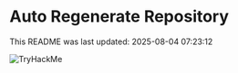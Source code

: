 # Auto Regenerate Repository

This README was last updated: 2025-08-04 07:23:12

 ![TryHackMe](https://tryhackme.com/badge/533634)